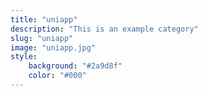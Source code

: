 ```yaml
---
title: "uniapp"
description: "This is an example category"
slug: "uniapp"
image: "uniapp.jpg"
style:
    background: "#2a9d8f"
    color: "#000"
---
```

